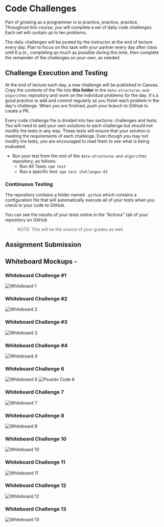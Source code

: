 # Code Challenges

Part of growing as a programmer is to practice, practice, practice. Throughout this course, you will complete a set of daily code challenges. Each set will contain up to ten problems.

The daily challenges will be posted by the instructor at the end of lecture every day. Plan to focus on this task with your partner every day after class until 6 p.m., completing as much as possible during this time, then complete the remainder of the challenges on your own, as needed.

## Challenge Execution and Testing

At the end of lecture each day, a new challenge will be published in Canvas. Copy the contents of the file into **this folder** in the `data-structures-and-algorithms` repository and work on the individual problems for the day. It's a good practice to add and commit regularly as you finish each problem in the day's challenge. When you are finished, push your branch to GitHub to create a PR.

Every code challenge file is divided into two sections: challenges and tests. You will need to add your own solutions to each challenge but should not modify the tests in any way. These tests will ensure that your solution is meeting the requirements of each challenge. Even though you may not modify the tests, you are encouraged to read them to see what is being evaluated.

- Run your test from the root of the `data-structures-and-algorithms` repository, as follows
  - Run All Tests: `npm test`
  - Run a specific test: `npm test challenges-01`

### Continuous Testing

The repository contains a folder named `.github` which contains a configuration file that will automatically execute all of your tests when you check in your code to GitHub.

You can see the results of your tests online in the "Actions" tab of your repository on GitHub

> NOTE: This will be the source of your grades as well.

## Assignment Submission

## Whiteboard Mockups -

### Whiteboard Challenge #1

![Whiteboard 1](/javascript/code-challenges/whiteboard1.png)

### Whiteboard Challenge #2

![Whiteboard 2](/javascript/code-challenges/whiteboard2.png)

### Whiteboard Challenge #3

![Whiteboard 3](/javascript/code-challenges/whiteboard3.png)

### Whiteboard Challenge #4

![Whiteboard 4](/javascript/code-challenges/whiteboard4.png)

### Whiteboard Challenge 6

![Whiteboard 6](/javascript//code-challenges/whiteboard6.png)
![Psuedo Code 6](/javascript/code-challenges/psuedocode6.png)

### Whiteboard Challenge 7

![Whiteboard 7](/javascript/code-challenges/whiteboard7.png)

### Whiteboard Challenge 8

![Whiteboard 8](/javascript/code-challenges/whiteboard8.png)

### Whiteboard Challenge 10

![Whiteboard 10](/javascript/code-challenges/whiteboard10.png)

### Whiteboard Challenge 11

![Whiteboard 11](/javascript/code-challenges/whiteboard11.png)

### Whiteboard Challenge 12

![Whiteboard 12](/javascript/code-challenges/whiteboard12.png)


### Whiteboard Challenge 13

![Whiteboard 13](/javascript/code-challenges/whiteboard13.png)
